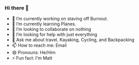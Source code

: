 ### Hi there 👋

<!--
**MattNord/MattNord** is a ✨ _special_ ✨ repository because its `README.md` (this file) appears on your GitHub profile. Turtles
-->
- 🔭 I’m currently working on staving off Burnout.
- 🌱 I’m currently learning Planes.
- 👯 I’m looking to collaborate on nothing
- 🤔 I’m looking for help with just everything
- 💬 Ask me about travel, Kayaking, Cycling, and Backpacking
- 📫 How to reach me: Email
- 😄 Pronouns: He/Him
- ⚡ Fun fact: I'm Matt

